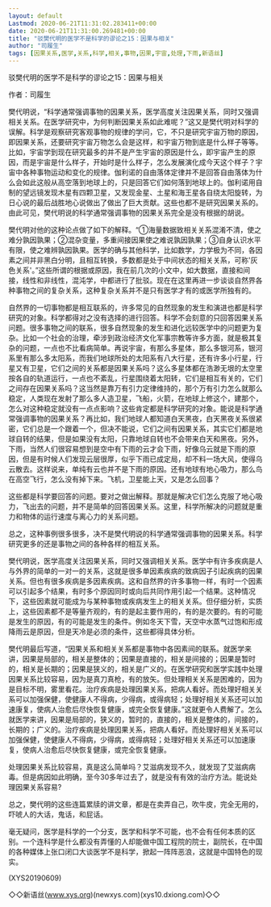 ```yaml
---
layout: default
Lastmod: 2020-06-21T11:31:02.283411+00:00
date: 2020-06-21T11:31:00.269481+00:00
title: "驳樊代明的医学不是科学的谬论之15：因果与相关"
author: "司履生"
tags: [因果关系,医学,关系,科学,相关,事物,因果,宇宙,处理,下雨,新语丝]
---
```


驳樊代明的医学不是科学的谬论之15：因果与相关

作者：司履生

樊代明说，“科学通常强调事物的因果关系，医学高度关注因果关系，同时又强调相关关系。在医学研究中，为何判断因果关系如此难呢？”这又是樊代明对科学的误解。科学是观察研究客观事物的规律的学问，它，不只是研究宇宙万物的原因，即因果关系，还要研究宇宙万物怎么会是这样，和宇宙万物到底是什么样子等等。比如，宇宙学到现在研究最多的并不是产生宇宙的原因是什么，即宇宙产生的原因，而是宇宙是什么样子，开始时是什么样子，怎么发展演化成今天这个样子？宇宙中各种事物运动和变化的规律。伽利诺的自由落体定律并不是回答自由落体为什么会如此这般从高空落到地球上的，只是回答它们如何落到地球上的。伽利诺用自制的望远镜发现木星有四颗卫星，又发现金星、土星和海王星各自绕太阳旋转，为日心说的最后战胜地心说做出了做出了巨大贡献。这些也都不是研究因果关系的。由此可见，樊代明说的科学通常强调事物的因果关系完全是没有根据的胡说。

樊代明对他的这种论点做了如下的解释。“①海量数据致相关关系混淆不清，使之难分孰因孰果；②混杂变量，多重间接因果使之难说孰因孰果；③自身认识水平有限，使之难辨孰因孰果。医学的确与其他科学，比如数学，力学极为不同，各因素之间并非黑白分明，且相互转换，多数都是处于中间状态的相关关系，可称'灰色关系'。”这些所谓的根据或原因，我在前几次的小文中，如大数据，直接和间接，线性和非线性，混沌学，中都进行了批驳。现在在这里再进一步谈谈自然界各种事物之间的复杂关系，这种复杂关系并不是只有医学才有的或医学所独有的。

自然界的一切事物都是相互联系的，许多常见的自然现象的发生和演进也都是科学研究的对象。科学都得对之没有选择的进行回答。科学不会刻意的只回答因果关系问题。很多事物之间的联系，很多自然现象的发生和进化远较医学中的问题更为复杂。比如一个社会的治理，牵涉到政治经济文化军事宗教等许多方面，就是极其复杂的问题，一点也不比看病简单。再说宇宙，有那么多星体，那么多银河系，银河系里有那么多太阳系，而我们地球所处的太阳系有八大行星，还有许多小行星，行星又有卫星，它们之间的关系都是因果关系吗？这么多星体都在浩渺无垠的太空里按各自的轨道运行，一点也不紊乱，行星围绕着太阳转，它们是相互有关的，它们之间存在因果关系吗？这当然是靠万有引力定律维持的，那个万有引力怎么就那么稳定，人类现在发射了那么多人造卫星，飞船，火箭，在地球上修这个，建那个，怎么对这种稳定就没有一点点影响？这些肯定都是科学研究的对象。能说是科学通常强调事物的因果关系？再比如，我们地球人都知道白天黑夜，白天黑夜关系很紧密，它们总是一个跟着一个，但决不能说，它们之间有因果关系，其实它们都是地球自转的结果，但是如果没有太阳，只靠地球自转也不会带来白天和黑夜。另外，下雨，当然人们很容易想到是空中有下雨的云才会下雨，好像乌云就是下雨的原因，但是有时候人们发现云层很厚，似乎下雨已成定局，却不料一场大风，使得乌云散去。这样说来，单纯有云也并不是下雨的原因。还有地球有地心吸力，那么鸟在高空飞行，怎么没有掉下来。飞机，卫星能上天，又是怎么回事？

这些都是科学要回答的问题。要对之做出解释。那就是解决它们怎么克服了地心吸力，飞出去的问题，并不是简单的回答因果关系。这里，科学所解决的问题就是重力和物体的运行速度与离心力的关系问题。

总之，这种事例很多很多，决不是樊代明说的科学通常强调事物的因果关系。科学研究更多的还是事物之间的各种各样的相互关系。

樊代明说，医学高度关注因果关系，同时又强调相关关系。医学中有许多疾病是人与外界的简单的一对一的关系，这就是很多单因素疾病的致病因子引起疾病的因果关系。但也有很多疾病是多因素疾病。这和自然界的许多事物一样，有时一个因素可以引起多个结果，有时多个原因同时或向后共同作用引起一个结果。这种情况下，这些因素就可能成为与某种事物或疾病发生上的相关关系。但仔细分析，实质上，这些因素都不是等量齐观的，有的是起主要作用的，有的是次要的。有的可能是发生的原因，有的可能是发生的条件。例如冬天下雪，天空中水蒸气过饱和形成降雨云是原因，但是天冷是必须的条件，这些都得具体分析。

樊代明最后写道，“因果关系和相关关系都是事物中各因素间的联系。就医学来讲，因果是局部的，相关是整体的；因果是直接的，相关是间接的；因果是暂时的，相关是长期的；因果是狭义的，相关是广义的。在医学研究和医学实践中处理因果关系比较容易，因为是真刀真枪，有的放矢。但处理相关关系是困难的，因为是目标不明，雾里看花。治疗疾病是处理因果关系，把病人看好。而处理好相关关系可以加强保健，使健康人不得病，少得病，或得病轻；处理好相关关系还可以加速康复，使病人治愈后尽快恢复健康，或完全恢复健康。”这就更令人费解了。怎么就医学来讲，因果是局部的，狭义的，暂时的，直接的，相关是整体的，间接的，长期的；广义的。治疗疾病是处理因果关系，把病人看好。而处理好相关关系可以加强保健，使健康人不得病，少得病，或得病轻；处理好相关关系还可以加速康复，使病人治愈后尽快恢复健康，或完全恢复健康。

处理因果关系比较容易，真是这么简单吗？艾滋病发现不久，就发现了艾滋病病毒。但是病因如此明确，至今30多年过去了，就是没有有效的治疗方法。能说处理因果关系容易?

总之，樊代明的这些连篇累牍的讲文章，都是在卖弄自己，吹牛皮，完全无用的，吓唬人的大话，鬼话，和屁话。

毫无疑问，医学是科学的一个分支，医学和科学不可能，也不会有任何本质的区别。一个连科学是什么都没有弄懂的人却能做中国工程院的院士，副院长，在中国的各种媒体上张口闭口大谈医学不是科学，掀起一阵阵恶浪，这就是中国特色的现实。

(XYS20190609)

◇◇新语丝(www.xys.org)(newxys.com)(xys10.dxiong.com)◇◇

